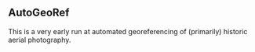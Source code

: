 ## AutoGeoRef
This is a very early run at automated georeferencing of (primarily) historic aerial photography.
